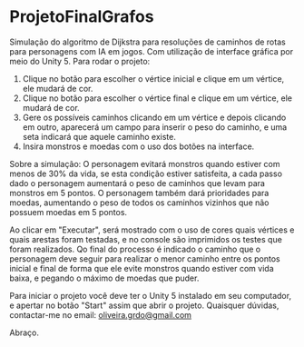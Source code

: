 # ProjetoFinalGrafos

Simulação do algoritmo de Dijkstra para resoluções de caminhos de rotas para personagens com IA em jogos.
Com utilização de interface gráfica por meio do Unity 5.
Para rodar o projeto:

1) Clique no botão para escolher o vértice inicial e clique em um vértice, ele mudará de cor.
2) Clique no botão para escolher o vértice final e clique em um vértice, ele mudará de cor.
3) Gere os possíveis caminhos clicando em um vértice e depois clicando em outro, 
aparecerá um campo para inserir o peso do caminho, e uma seta indicará que aquele caminho existe.
4) Insira monstros e moedas com o uso dos botões na interface. 

Sobre a simulação:
O personagem evitará monstros quando estiver com menos de 30% da vida, se esta condição estiver satisfeita, a cada passo
dado o personagem aumentará o peso de caminhos que levam para monstros em 5 pontos.
O personagem também dará prioridades para moedas, aumentando o peso de todos os caminhos vizinhos que não possuem moedas em 5 pontos.

Ao clicar em "Executar", será mostrado com o uso de cores quais vértices e quais arestas foram testadas, e
no console são imprimidos os testes que foram realizados. Qo final do processo é indicado o caminho que o personagem deve seguir para
realizar o menor caminho entre os pontos inicial e final de forma que ele evite monstros quando estiver com vida baixa, 
e pegando o máximo de moedas que puder.

Para iniciar o projeto você deve ter o Unity 5 instalado em seu computador, e apertar no botão "Start" assim que abrir o projeto.
Quaisquer dúvidas, contactar-me no email: oliveira.grdo@gmail.com

Abraço.

